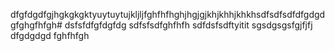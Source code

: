 dfgfdgdfgjhgkgkgktyuytuytujkljljfghfhfhghjhgjgjkhjkhhjkhkhsdfsdfsdfdfgdgdgfghgfhfgh#
dsfsfdfgfdgfdg
sdfsfsdfghfhfh
sdfdsfsdftyitit
sgsdgsgsfgjfjfj
dfgdgdgd
fghfhfgh

